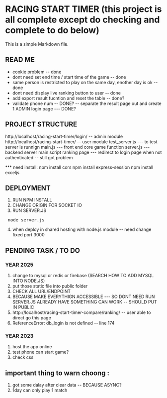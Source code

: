 # RACING START TIMER (this project is all complete except do checking and complete to do below)

This is a simple Markdown file.

## READ ME
- cookie problem -- done 
- dont need set end time / start time of the game -- done 
- same person is restricted to play on the same day, enother day is ok -- done 
- dont need display live ranking button to user -- done 
- add export result fucntion and reset the table  -- done? 
- validate phone num  -- DONE? 
-- separate the result page out and create 1 ADMIN login page --- DONE?

## PROJECT STRUCTURE
http://localhost/racing-start-timer/login/ -- admin module
http://localhost/racing-start-timer/ -- user module
test_server.js --- to test server is runnign 
main.js ---  front end core game function
server.js --- backend server main script
ranking page --- redirect to login page when not authenticated -- still got problem 

*** need install:
npm install cors
npm install express-session
npm install exceljs

## DEPLOYMENT 
1. RUN NPM INSTALL
2. CHANGE ORIGIN FOR SOCKET IO
3. RUN SERVER.JS 
<pre> node server.js </pre>
4. when deploy in shared hosting with node.js module -- need change fixed port 3000

## PENDING TASK / TO DO
### YEAR 2025
1. change to mysql or redis or firebase (SEARCH HOW TO ADD MYSQL INTO NODE.JS)
2. put those static file into public folder
3. CHECK ALL URL/ENDPOINT
4. BECAUSE MAKE EVERYTHIGN ACCESSIBLE --- SO DONT NEED RUN SERVER.JS ALREADY HAVE SOMETHING CAN WORK -- SHOULD PUT IN PUBLIC
5. http://localhost/racing-start-timer-compare/ranking/ -- user able to direct go this page
8. ReferenceError: db_login is not defined -- line 174 

### YEAR 2023
1. host the app online 
2. test phone can start game?
3. check css

## important thing to warn choong :
1. got some dalay after clear data -- BECAUSE ASYNC?
2. 1day can only play 1 match 


